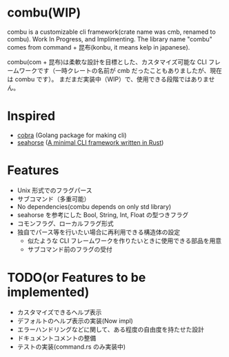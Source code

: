 # combu(WIP)

combu is a customizable cli framework(crate name was cmb, renamed to combu). Work In Progress, and Implimenting.
The library name "combu" comes from command + 昆布(konbu, it means kelp in japanese).

combu(com + 昆布)は柔軟な設計を目標とした、カスタマイズ可能な CLI フレームワークです（一時クレートの名前が cmb だったこともありましたが、現在は combu です）。
まだまだ実装中（WIP）で、使用できる段階ではありません。

# Inspired

- [cobra](https://github.com/spf13/cobra) (Golang package for making cli)
- [seahorse](https://github.com/ksk001100/seahorse) ([A minimal CLI framework written in Rust](https://github.com/ksk001100/seahorse/blob/master/README.md))

# Features

- Unix 形式でのフラグパース
- サブコマンド（多重可能）
- No dependencies(combu depends on only std library)
- seahorse を参考にした Bool, String, Int, Float の型つきフラグ
- コモンフラグ、ローカルフラグ形式
- 独自でパース等を行いたい場合に再利用できる構造体の設定
  - 似たような CLI フレームワークを作りたいときに使用できる部品を用意
  - サブコマンド前のフラグの受付

# TODO(or Features to be implemented)

- カスタマイズできるヘルプ表示
- デフォルトのヘルプ表示の実装(Now impl)
- エラーハンドリングなどに関して、ある程度の自由度を持たせた設計
- ドキュメントコメントの整備
- テストの実装(command.rs のみ実装中)
